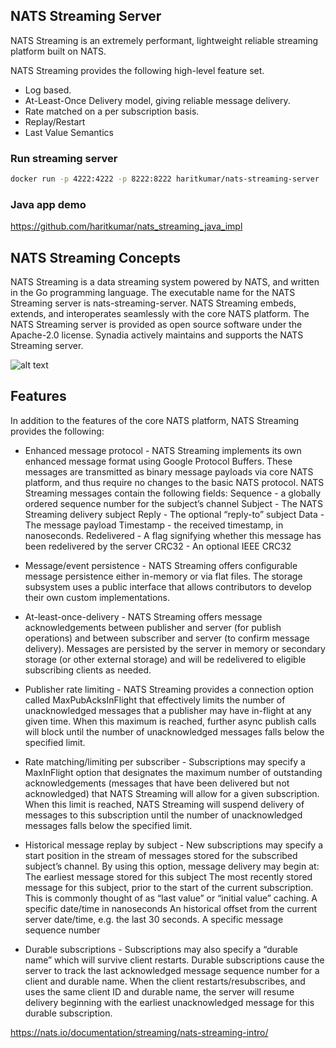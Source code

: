 ## NATS Streaming Server
NATS Streaming is an extremely performant, lightweight reliable streaming platform built on NATS.

NATS Streaming provides the following high-level feature set.

- Log based.
- At-Least-Once Delivery model, giving reliable message delivery.
- Rate matched on a per subscription basis.
- Replay/Restart
- Last Value Semantics

### Run streaming server
```sh
docker run -p 4222:4222 -p 8222:8222 haritkumar/nats-streaming-server
```
### Java app demo
https://github.com/haritkumar/nats_streaming_java_impl

## NATS Streaming Concepts
NATS Streaming is a data streaming system powered by NATS, and written in the Go programming language. The executable name for the NATS Streaming server is nats-streaming-server. NATS Streaming embeds, extends, and interoperates seamlessly with the core NATS platform. The NATS Streaming server is provided as open source software under the Apache-2.0 license. Synadia actively maintains and supports the NATS Streaming server.

![alt text](https://res.cloudinary.com/haritkumar/image/upload/v1539505177/github/nats_stream.png)

## Features
In addition to the features of the core NATS platform, NATS Streaming provides the following:

- Enhanced message protocol - NATS Streaming implements its own enhanced message format using Google Protocol Buffers. These messages are transmitted as binary message payloads via core NATS platform, and thus require no changes to the basic NATS protocol. NATS Streaming messages contain the following fields:
Sequence - a globally ordered sequence number for the subject’s channel
Subject - The NATS Streaming delivery subject
Reply - The optional “reply-to” subject
Data - The message payload
Timestamp - the received timestamp, in nanoseconds.
Redelivered - A flag signifying whether this message has been redelivered by the server
CRC32 - An optional IEEE CRC32

- Message/event persistence - NATS Streaming offers configurable message persistence either in-memory or via flat files. The storage subsystem uses a public interface that allows contributors to develop their own custom implementations.

- At-least-once-delivery - NATS Streaming offers message acknowledgements between publisher and server (for publish operations) and between subscriber and server (to confirm message delivery). 
Messages are persisted by the server in memory or secondary storage (or other external storage) and will be redelivered to eligible subscribing clients as needed.

- Publisher rate limiting - NATS Streaming provides a connection option called MaxPubAcksInFlight that effectively limits the number of unacknowledged messages that a publisher may have in-flight at any given time. When this maximum is reached, further async publish calls will block until the number of unacknowledged messages falls below the specified limit.

- Rate matching/limiting per subscriber - Subscriptions may specify a MaxInFlight option that designates the maximum number of outstanding acknowledgements (messages that have been delivered but not acknowledged) that NATS Streaming will allow for a given subscription. When this limit is reached, NATS Streaming will suspend delivery of messages to this subscription until the number of unacknowledged messages falls below the specified limit.

- Historical message replay by subject - New subscriptions may specify a start position in the stream of messages stored for the subscribed subject’s channel. By using this option, message delivery may begin at:
The earliest message stored for this subject
The most recently stored message for this subject, prior to the start of the current subscription. This is commonly thought of as “last value” or “initial value” caching.
A specific date/time in nanoseconds
An historical offset from the current server date/time, e.g. the last 30 seconds.
A specific message sequence number

- Durable subscriptions - Subscriptions may also specify a “durable name” which will survive client restarts. Durable subscriptions cause the server to track the last acknowledged message sequence number for a client and durable name. When the client restarts/resubscribes, and uses the same client ID and durable name, the server will resume delivery beginning with the earliest unacknowledged message for this durable subscription.


https://nats.io/documentation/streaming/nats-streaming-intro/



